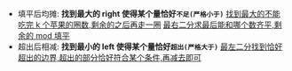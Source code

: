 - 填平后均摊:
  **找到最大的 right 使得某个量恰好`不足(严格小于)`**
  [找到最大的不能吃完 k 个苹果的圈数,剩余的之后再走一圈](E%20-%20Apple%20Baskets%20on%20Circle.py)
  [最右二分求最后能和哪个数齐平,剩余的 mod 填平](2234.%20%E8%8A%B1%E5%9B%AD%E7%9A%84%E6%9C%80%E5%A4%A7%E6%80%BB%E7%BE%8E%E4%B8%BD%E5%80%BC-%E5%89%8D%E7%BC%80%E5%92%8C%E4%BC%98%E5%8C%96%E4%BA%8C%E5%88%86check.py)
- 超出后相减:
  **找到最小的 left 使得某个量恰好`超出(严格大于)`**
  [最左二分找到恰好超出的边界,超出的部分恰好符合某个条件,再减去即可](../%E8%B6%85%E5%87%BA%E5%90%8E%E7%9B%B8%E5%87%8F/1648.%20%E9%94%80%E5%94%AE%E4%BB%B7%E5%80%BC%E5%87%8F%E5%B0%91%E7%9A%84%E9%A2%9C%E8%89%B2%E7%90%83.py)

